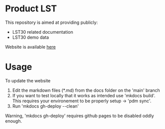 # Product LST

This repository is aimed at providing publicly:
- LST30 related documentation
- LST30 demo data

Website is available [here](https://constellr.github.io/product-lst/)

# Usage

To update the website

1. Edit the markdown files (*.md) from the docs folder on the 'main' branch
2. If you want to test locally that it works as intended use 'mkdocs build'. This requires your environement to be properly setup -> 'pdm sync'.
3. Run 'mkdocs gh-deploy --clean'

Warning, 'mkdocs gh-deploy' requires github pages to be disabled oddly enough.